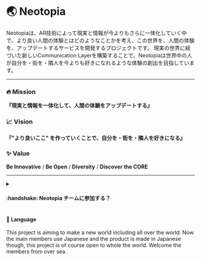 # :earth_asia: Neotopia

Neotopiaは、AR技術によって現実と情報が今よりもさらに一体化していく中で、より良い人間の体験とはどのようなことかを考え、この世界を、人間の体験を、アップデートするサービスを開発するプロジェクトです。
現実の世界に紐づいた新しいCommunication Layerを構築することで、Neotopiaは世界中の人が自分を・街を・隣人を今よりも好きになれるような体験の創出を目指しています。

---

### :fire: Mission

**『現実と情報を一体化して、人間の体験をアップデートする』**

### :chart_with_upwards_trend: Vision

**『"より良いここ" を作っていくことで、自分を・街を・隣人を好きになる』**

### :sparkles: Value

**Be Innovative** / **Be Open** / **Diversity** / **Discover the CORE**

---

<details>
<summary><h4>:handshake: Neotopia チームに参加する？</h4></summary>

私たちと一緒に "新しい世界" を構築するのに興味がある方は、ぜひ気軽にお声掛けください！
Engineer(Unity, AWS, and more!)、Marketer、Designer、Researcher、Community Manager、現状ポストは無限です。
詳細は [こちら]() [ ただいまリンクなし ] をご確認ください。

</details>

#### :speech_balloon: Language

This project is aiming to make a new world including all over the world. Now the main members use Japanese and the product is made in Japanese though, this project is of course open to whole the world. Welcome the members from over sea.
